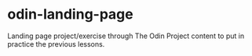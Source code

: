 # odin-landing-page
Landing page project/exercise through The Odin Project content to put in practice the previous lessons. 
